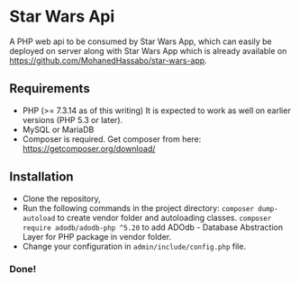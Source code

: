 # Star Wars Api

A PHP web api to be consumed by Star Wars App, which can easily be deployed on server along with Star Wars App which is already available on https://github.com/MohanedHassabo/star-wars-app.

## Requirements
- PHP (>= 7.3.14 as of this writing) It is expected to work as well on earlier versions (PHP 5.3 or later).
- MySQL or MariaDB
- Composer is required. Get composer from here: https://getcomposer.org/download/

## Installation
- Clone the repository,
- Run the following commands in the project directory: 
```composer dump-autoload``` to create vendor folder and autoloading classes.
```composer require adodb/adodb-php ^5.20``` to add ADOdb - Database Abstraction Layer for PHP package in vendor folder.
- Change your configuration in ```admin/include/config.php``` file.

### Done!

